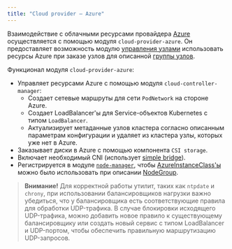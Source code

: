 ```yaml
---
title: "Cloud provider — Azure"
---
```


Взаимодействие с облачными ресурсами провайдера [Azure](https://portal.azure.com/) осуществляется с помощью модуля `cloud-provider-azure`. Он предоставляет возможность модулю [управления узлами](../../modules/040-node-manager/) использовать ресурсы Azure при заказе узлов для описанной [группы узлов](../../modules/040-node-manager/cr.html#nodegroup).

Функционал модуля `cloud-provider-azure`:
- Управляет ресурсами Azure с помощью модуля `cloud-controller-manager`:
  * Создает сетевые маршруты для сети `PodNetwork` на стороне Azure.
  * Создает LoadBalancer'ы для Service-объектов Kubernetes с типом `LoadBalancer`.
  * Актуализирует метаданные узлов кластера согласно описанным параметрам конфигурации и удаляет из кластера узлы, которых уже нет в Azure.
- Заказывает диски в Azure с помощью компонента `CSI storage`.
- Включает необходимый CNI (использует [simple bridge](../../modules/035-cni-simple-bridge/)).
- Регистрируется в модуле [`node-manager`](../../modules/040-node-manager/), чтобы [AzureInstanceClass'ы](cr.html#azureinstanceclass) можно было использовать при описании [NodeGroup](../../modules/040-node-manager/cr.html#nodegroup).

> **Внимание!** Для корректной работы утилит, таких как `ntpdate` и `chrony`, при использовании балансировщиков нагрузки важно убедиться, что у балансировщика есть соответствующие правила для обработки UDP-трафика. В случае блокировки исходящего UDP-трафика, можно добавить новое правило к существующему балансировщику или создать новый сервис с типом LoadBalancer и UDP-портом, чтобы обеспечить правильную маршрутизацию UDP-запросов.

